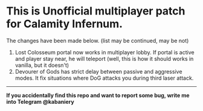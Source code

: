 # This is Unofficial multiplayer patch for Calamity Infernum.
The changes have been made below. (list may be continued, may be not)
1. Lost Colosseum portal now works in multiplayer lobby. If portal is active and player stay near, he will teleport (well, this is how it should works in vanilla, but it doesn't)
2. Devourer of Gods has strict delay between passive and aggressive modes. It fix situations where DoG attacks you during third laser attack.
___________________
**If you accidentally find this repo and want to report some bug, write me into Telegram @kabaniery**
